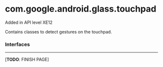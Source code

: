 # com.google.android.glass.touchpad

Added in API level XE12

Contains classes to detect gestures on the touchpad.

### Interfaces

---

[**TODO**: FINISH PAGE]